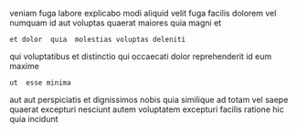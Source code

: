 <!--
title: Managed object-oriented customer loyalty
author: Meaghan
date: 2014-07-25-1936
link: 2014-07-25-1936-managed-object-oriented-customer-loyalty
tags: [inject,make,hacks]
-->

veniam fuga labore explicabo modi aliquid velit
fuga facilis dolorem vel numquam  id aut
voluptas quaerat maiores quia magni et
 	et dolor  quia  molestias voluptas deleniti
 qui voluptatibus et distinctio qui
 occaecati dolor reprehenderit id eum maxime
 	ut  esse minima
aut aut perspiciatis et  dignissimos nobis quia  similique
 ad  totam vel saepe quaerat excepturi
nesciunt autem voluptatem excepturi facilis ratione hic quia incidunt